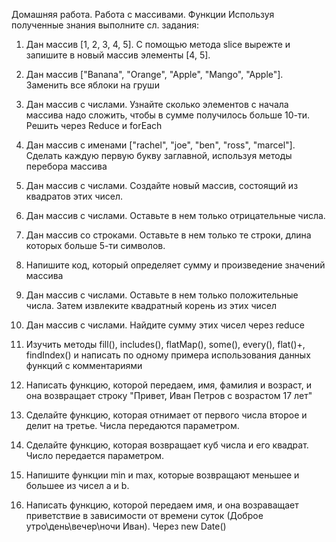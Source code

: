 Домашняя работа. Работа с массивами. Функции
Используя полученные знания выполните сл. задания:

1. Дан массив [1, 2, 3, 4, 5]. С помощью метода slice вырежте и запишите в новый массив элементы [4, 5].
2. Дан массив ["Banana", "Orange", "Apple", "Mango", "Apple"]. Заменить все яблоки на груши
3. Дан массив с числами. Узнайте сколько элементов с начала массива надо сложить, чтобы в сумме получилось больше 10-ти. Решить через Reduce и forEach
4. Дан массив с именами ["rachel", "joe", "ben", "ross", "marcel"]. Сделать каждую первую букву заглавной, используя методы перебора массива
5. Дан массив с числами. Создайте новый массив, состоящий из квадратов этих чисел. 
6. Дан массив с числами. Оставьте в нем только отрицательные числа.
7. Дан массив со строками. Оставьте в нем только те строки, длина которых больше 5-ти символов.
8. Напишите код, который определяет сумму и произведение значений массива
9. Дан массив с числами. Оставьте в нем только положительные числа. Затем извлеките квадратный корень из этих чисел
10. Дан массив с числами. Найдите сумму этих чисел через reduce
11. Изучить методы fill(), includes(), flatMap(), some(), every(), flat()+, findIndex() и написать по одному примера использования данных функций с комментариями   


12. Написать функцию, которой передаем, имя, фамилия и возраст, и она возвращает строку "Привет, Иван Петров с возрастом 17 лет" 
13. Сделайте функцию, которая отнимает от первого числа второе и делит на
третье. Числа передаются параметром.
14. Сделайте функцию, которая возвращает куб числа и его квадрат. Число передается параметром.
15. Напишите функции min и max, которые возвращают меньшее и большее из чисел a и b.
16. Написать функцию, которой передаем имя, и она возраващает приветствие в зависимости от времени суток (Доброе утро\день\вечер\ночи Иван). Через new Date()
